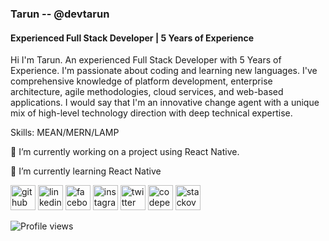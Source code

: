 ### Tarun -- @devtarun
#### Experienced Full Stack Developer | 5 Years of Experience
Hi I'm Tarun. An experienced Full Stack Developer with 5 Years of Experience. I'm passionate about coding and learning new languages. I've comprehensive knowledge of platform development, enterprise architecture, agile methodologies, cloud services, and web-based applications. I would say that I'm an innovative change agent with a unique mix of high-level technology direction with deep technical expertise. 

Skills: MEAN/MERN/LAMP

🔭 I’m currently working on a project using React Native. 

🌱 I’m currently learning React Native 

[<img src='https://cdn.jsdelivr.net/npm/simple-icons@3.0.1/icons/github.svg' alt='github' height='40'>](https://github.com/devtarun)  [<img src='https://cdn.jsdelivr.net/npm/simple-icons@3.0.1/icons/linkedin.svg' alt='linkedin' height='40'>](https://www.linkedin.com/in/tarun12/)  [<img src='https://cdn.jsdelivr.net/npm/simple-icons@3.0.1/icons/facebook.svg' alt='facebook' height='40'>](https://www.facebook.com/sort.circuit)  [<img src='https://cdn.jsdelivr.net/npm/simple-icons@3.0.1/icons/instagram.svg' alt='instagram' height='40'>](https://www.instagram.com/beingme_tarun/)  [<img src='https://cdn.jsdelivr.net/npm/simple-icons@3.0.1/icons/twitter.svg' alt='twitter' height='40'>](https://twitter.com/beingme_tarun)  [<img src='https://cdn.jsdelivr.net/npm/simple-icons@3.0.1/icons/codepen.svg' alt='codepen' height='40'>](https://codepen.io/devtarun)  [<img src='https://cdn.jsdelivr.net/npm/simple-icons@3.0.1/icons/stackoverflow.svg' alt='stackoverflow' height='40'>](https://stackoverflow.com/users/6748760/tarun)  

![Profile views](https://gpvc.arturio.dev/devtarun)  
